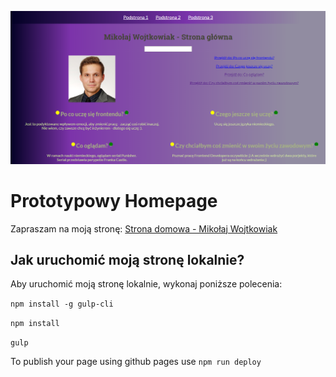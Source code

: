 ![Homepage screenshot](github/gh.png)

# Prototypowy Homepage 

Zapraszam na moją stronę: [Strona domowa - Mikołaj Wojtkowiak](https://Mwojtko.github.io/homepage-gulp)

## Jak uruchomić moją stronę lokalnie?

Aby uruchomić moją stronę lokalnie, wykonaj poniższe polecenia:

`npm install -g gulp-cli`

`npm install`

`gulp`

To publish your page using github pages use `npm run deploy`
